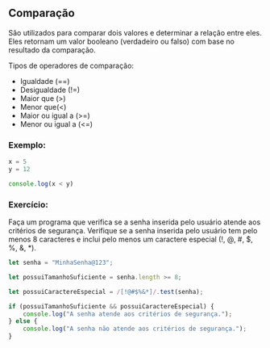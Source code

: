 ## Comparação
São utilizados para comparar dois valores e determinar a relação entre eles. Eles retornam um valor booleano (verdadeiro ou falso) com base no resultado da comparação. 

Tipos de operadores de comparação:
- Igualdade (==)
- Desigualdade (!=)
- Maior que (>)
- Menor que(<)
- Maior ou igual a (>=)
- Menor ou igual a (<=)

### Exemplo:
```javascript
x = 5
y = 12

console.log(x < y)
```

### Exercício:
Faça um programa que verifica se a senha inserida pelo usuário atende aos critérios de segurança.
Verifique se a senha inserida pelo usuário tem pelo menos 8 caracteres e inclui pelo menos um caractere especial (!, @, #, $, %, &, *).
```javascript
let senha = "MinhaSenha@123";

let possuiTamanhoSuficiente = senha.length >= 8;

let possuiCaractereEspecial = /[!@#$%&*]/.test(senha);

if (possuiTamanhoSuficiente && possuiCaractereEspecial) {
    console.log("A senha atende aos critérios de segurança.");
} else {
    console.log("A senha não atende aos critérios de segurança.");
}
```